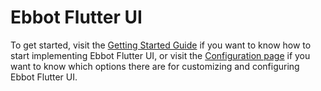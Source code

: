 # Ebbot Flutter UI

To get started, visit the [Getting Started Guide](getting-started.md) if you want to know how to start implementing Ebbot Flutter UI, or visit the [Configuration page](configuration.md) if you want to know which options there are for customizing and configuring Ebbot Flutter UI.
